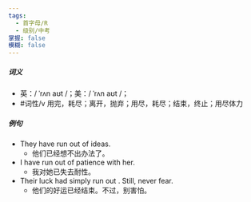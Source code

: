 ```yaml
---
tags:
  - 首字母/R
  - 级别/中考
掌握: false
模糊: false
---
```

##### 词义
- 英：/ ˈrʌn aʊt /；美：/ ˈrʌn aʊt /；
- #词性/v  用完，耗尽；离开，抛弃；用尽，耗尽；结束，终止；用尽体力
##### 例句
- They have run out of ideas.
	- 他们已经想不出办法了。
- I have run out of patience with her.
	- 我对她已失去耐性。
- Their luck had simply run out . Still, never fear.
	- 他们的好运已经结束。不过，别害怕。
